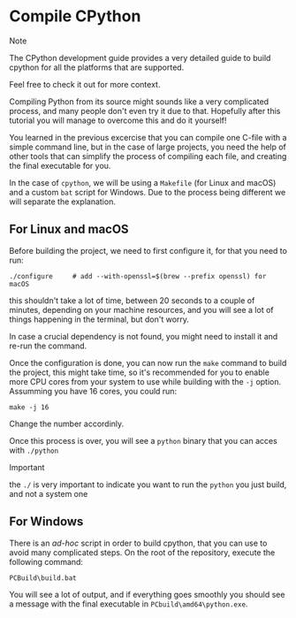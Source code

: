 # Compile CPython

> [!NOTE]
> The CPython development guide provides a very detailed guide to build cpython
> for all the platforms that are supported.
>
> Feel free to check it out for more context.

Compiling Python from its source might sounds like a very complicated process,
and many people don't even try it due to that. Hopefully after this tutorial
you will manage to overcome this and do it yourself!

You learned in the previous excercise that you can compile one C-file with
a simple command line, but in the case of large projects, you need the help
of other tools that can simplify the process of compiling each file, and
creating the final executable for you.

In the case of `cpython`, we will be using a `Makefile` (for Linux and macOS)
and a custom `bat` script for Windows. Due to the process being different we
will separate the explanation.

## For Linux and macOS

Before building the project, we need to first configure it,
for that you need to run:

```
./configure     # add --with-openssl=$(brew --prefix openssl) for macOS
```
this shouldn't take a lot of time, between 20 seconds to a couple of minutes,
depending on your machine resources, and you will see a lot of things
happening in the terminal, but don't worry.

In case a crucial dependency is not found, you might need to install it and
re-run the command.

Once the configuration is done, you can now run the `make` command to build the
project, this might take time, so it's recommended for you to enable more CPU
cores from your system to use while building with the `-j` option. Assumming
you have 16 cores, you could run:

```
make -j 16
```

Change the number accordinly.

Once this process is over, you will see a `python` binary that you can acces
with `./python`

> [!IMPORTANT]
> the `./` is very important to indicate you want to run the
> `python` you just build, and not a system one

## For Windows

There is an *ad-hoc* script in order to build cpython, that you can use to
avoid many complicated steps. On the root of the repository, execute the
following command:

```
PCBuild\build.bat
```

You will see a lot of output, and if everything goes smoothly you should see
a message with the final executable in `PCbuild\amd64\python.exe`.
